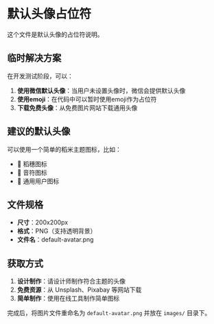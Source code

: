 # 默认头像占位符

这个文件是默认头像的占位符说明。

## 临时解决方案

在开发测试阶段，可以：

1. **使用微信默认头像**：当用户未设置头像时，微信会提供默认头像
2. **使用emoji**：在代码中可以暂时使用emoji作为占位符
3. **下载免费头像**：从免费图片网站下载通用头像

## 建议的默认头像

可以使用一个简单的稻米主题图标，比如：
- 🌾 稻穗图标
- 🎵 音符图标  
- 👤 通用用户图标

## 文件规格

- **尺寸**：200x200px
- **格式**：PNG（支持透明背景）
- **文件名**：default-avatar.png

## 获取方式

1. **设计制作**：请设计师制作符合主题的头像
2. **免费资源**：从 Unsplash、Pixabay 等网站下载
3. **简单制作**：使用在线工具制作简单图标

完成后，将图片文件重命名为 `default-avatar.png` 并放在 `images/` 目录下。
